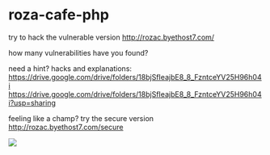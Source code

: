 # roza-cafe-php

try to hack the vulnerable version http://rozac.byethost7.com/

how many vulnerabilities have you found?

need a hint? hacks and explanations: 
https://drive.google.com/drive/folders/18bjSfIeajbE8_8_FzntceYV25H96h04i
https://drive.google.com/drive/folders/18bjSfIeajbE8_8_FzntceYV25H96h04i?usp=sharing

feeling like a champ? try the secure version  http://rozac.byethost7.com/secure

![](https://github.com/Yulin777/roza-cafe-php/blob/master/image.png)
